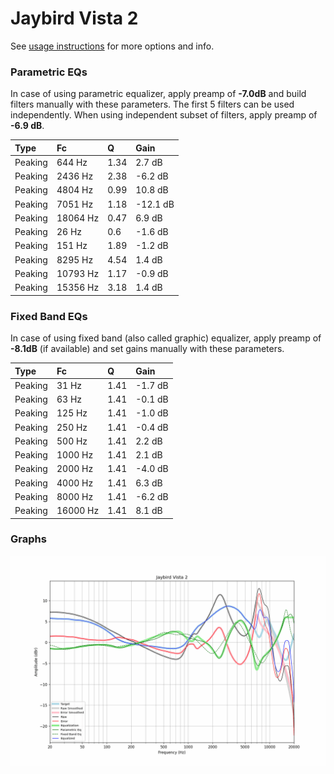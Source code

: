 # Jaybird Vista 2
See [usage instructions](https://github.com/jaakkopasanen/AutoEq#usage) for more options and info.

### Parametric EQs
In case of using parametric equalizer, apply preamp of **-7.0dB** and build filters manually
with these parameters. The first 5 filters can be used independently.
When using independent subset of filters, apply preamp of **-6.9 dB**.

| Type    | Fc       |    Q | Gain     |
|:--------|:---------|:-----|:---------|
| Peaking | 644 Hz   | 1.34 | 2.7 dB   |
| Peaking | 2436 Hz  | 2.38 | -6.2 dB  |
| Peaking | 4804 Hz  | 0.99 | 10.8 dB  |
| Peaking | 7051 Hz  | 1.18 | -12.1 dB |
| Peaking | 18064 Hz | 0.47 | 6.9 dB   |
| Peaking | 26 Hz    | 0.6  | -1.6 dB  |
| Peaking | 151 Hz   | 1.89 | -1.2 dB  |
| Peaking | 8295 Hz  | 4.54 | 1.4 dB   |
| Peaking | 10793 Hz | 1.17 | -0.9 dB  |
| Peaking | 15356 Hz | 3.18 | 1.4 dB   |

### Fixed Band EQs
In case of using fixed band (also called graphic) equalizer, apply preamp of **-8.1dB**
(if available) and set gains manually with these parameters.

| Type    | Fc       |    Q | Gain    |
|:--------|:---------|:-----|:--------|
| Peaking | 31 Hz    | 1.41 | -1.7 dB |
| Peaking | 63 Hz    | 1.41 | -0.1 dB |
| Peaking | 125 Hz   | 1.41 | -1.0 dB |
| Peaking | 250 Hz   | 1.41 | -0.4 dB |
| Peaking | 500 Hz   | 1.41 | 2.2 dB  |
| Peaking | 1000 Hz  | 1.41 | 2.1 dB  |
| Peaking | 2000 Hz  | 1.41 | -4.0 dB |
| Peaking | 4000 Hz  | 1.41 | 6.3 dB  |
| Peaking | 8000 Hz  | 1.41 | -6.2 dB |
| Peaking | 16000 Hz | 1.41 | 8.1 dB  |

### Graphs
![](./Jaybird%20Vista%202.png)
